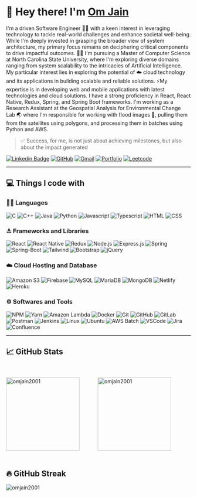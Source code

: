 # 👋 Hey there! I'm [Om Jain](https://omjain.netlify.app/)

I'm a driven Software Engineer 🧑‍💻 with a keen interest in leveraging technology to tackle real-world challenges and enhance societal well-being. While I'm deeply invested in grasping the broader view of system architecture, my primary focus remains on deciphering critical components to drive impactful outcomes. 🧑‍🎓 I'm pursuing a Master of Computer Science at North Carolina State University, where I'm exploring diverse domains ranging from system scalability to the intricacies of Artificial Intelligence. My particular interest lies in exploring the potential of ☁️ cloud technology and its applications in building scalable and reliable solutions. ⚡My expertise is in developing web and mobile applications with latest technologies and cloud solutions. I have a strong proficiency in React, React Native, Redux, Spring, and Spring Boot frameworks. I'm working as a Research Assistant at the Geospatial Analysis for Environmental Change Lab 🌏 where I'm responsible for working with flood images 🌊, pulling them from the satellites using polygons, and processing them in batches using Python and AWS.

> ✅ Success, for me, is not just about achieving milestones, but also about the impact generated

[![Linkedin Badge](https://img.shields.io/badge/-LinkedIn-0A66C2?style=for-the-badge&logo=Linkedin&logoColor=white&link=https://www.linkedin.com/in/omjain2001/)](https://www.linkedin.com/in/omjain2001/) [![GitHub](https://img.shields.io/badge/-github-181717?style=for-the-badge&logo=GitHub&logoColor=white&link=https://github.com/omjain2001)](https://github.com/omjain2001) [![Gmail](https://img.shields.io/badge/-GMAIL-EA4335?style=for-the-badge&logo=Gmail&logoColor=white&link=mailto://omjain2606@gmail.com)](mailto://omjain2606@gmail.com) [![Portfolio](https://img.shields.io/badge/-portfolio-4285F4?style=for-the-badge&logo=googlechrome&logoColor=white&link=https://omjain.netlify.app)](https://omjain.netlify.app) [![Leetcode](https://img.shields.io/badge/-leetcode-FFA116?style=for-the-badge&logo=Leetcode&logoColor=white&link=https://leetcode.com/u/omjain26/)](https://leetcode.com/u/omjain26/)

---

## 💻 Things I code with

### 🧑‍💻 Languages

![C](https://img.shields.io/badge/C-A8B9CC?style=flat-plastic&logo=c&logoColor=white)
![C++](https://img.shields.io/badge/C++-00599C?style=flat-plastic&logo=cplusplus&logoColor=white)
![Java](https://img.shields.io/badge/Java-007396?style=flat-plastic&logo=java&logoColor=white)
![Python](https://img.shields.io/badge/Python-3776AB?style=flat-plastic&logo=Python&logoColor=white)
![Javascript](https://img.shields.io/badge/Javascript-F7DF1E?style=flat-plastic&logo=Javascript&logoColor=white)
![Typescript](https://img.shields.io/badge/Typescript-3178C6?style=flat-plastic&logo=Typescript&logoColor=white)
![HTML](https://img.shields.io/badge/-HTML-E34F26?style=flat-plastic&logo=HTML5&logoColor=white)
![CSS](https://img.shields.io/badge/CSS-1572B6?style=flat-plastic&logo=CSS3&logoColor=white)

### ⚓ Frameworks and Libraries

![React](https://img.shields.io/badge/React-61DAFB?style=flat-plastic&logo=React&logoColor=white)
![React Native](https://img.shields.io/badge/React_Native-35BDB2?style=flat-plastic&logo=React&logoColor=white)
![Redux](https://img.shields.io/badge/Redux-764ABC?style=flat-plastic&logo=Redux&logoColor=white)
![Node.js](https://img.shields.io/badge/Node.js-5FA04E?style=flat-plastic&logo=Node.js&logoColor=white)
![Express.js](https://img.shields.io/badge/Express.js-000000?style=flat-plastic&logo=express&logoColor=white)
![Spring](https://img.shields.io/badge/Spring-6DB33F?style=flat-plastic&logo=Spring&logoColor=white)
![Spring-Boot](https://img.shields.io/badge/Spring_Boot-6DB33F?style=flat-plastic&logo=Spring-Boot&logoColor=white)
![Tailwind](https://img.shields.io/badge/Tailwind-06B6D4?style=flat-plastic&logo=tailwindcss&logoColor=white)
![Bootstrap](https://img.shields.io/badge/Bootstrap-7952B3?style=flat-plastic&logo=Bootstrap&logoColor=white)
![jQuery](https://img.shields.io/badge/jQuery-0769AD?style=flat-plastic&logo=jQuery&logoColor=white)

<!-- ![Pandas](https://img.shields.io/badge/Pandas-150458?style=flat-plastic&logo=Pandas&logoColor=white)
![GeoPandas](https://img.shields.io/badge/GeoPandas-139C5A?style=flat-plastic&logo=GeoPandas&logoColor=white)
![scikitlearn](https://img.shields.io/badge/Scikit_Learn-F7931E?style=flat-plastic&logo=scikitlearn&logoColor=white) -->

### ☁️ Cloud Hosting and Database

![Amazon S3](https://img.shields.io/badge/Amazon_S3-569A31?style=flat-plastic&logo=amazons3&logoColor=white)
![Firebase](https://img.shields.io/badge/Firebase-DD2C00?style=flat-plastic&logo=Firebase&logoColor=white)
![MySQL](https://img.shields.io/badge/MySQL-4479A1?style=flat-plastic&logo=MySQL&logoColor=white)
![MariaDB](https://img.shields.io/badge/MariaDB-003545?style=flat-plastic&logo=MariaDB&logoColor=white)
![MongoDB](https://img.shields.io/badge/MongoDB-47A248?style=flat-plastic&logo=MongoDB&logoColor=white)
![Netlify](https://img.shields.io/badge/Netlify-00C7B7?style=flat-plastic&logo=netlify&logoColor=white)
![Heroku](https://img.shields.io/badge/Heroku-430098?style=flat-plastic&logo=heroku&logoColor=white)

### ⚙️ Softwares and Tools

![NPM](https://img.shields.io/badge/NPM-CB3837?style=flat-plastic&logo=npm&logoColor=white)
![Yarn](https://img.shields.io/badge/Yarn-2C8EBB?style=flat-plastic&logo=Yarn&logoColor=white)
![Amazon Lambda](https://img.shields.io/badge/Amazon_Lambda-FF9900?style=flat-plastic&logo=awslambda&logoColor=white)
![Docker](https://img.shields.io/badge/Docker-2496ED?style=flat-plastic&logo=Docker&logoColor=white)
![Git](https://img.shields.io/badge/Git-F05032?style=flat-plastic&logo=Git&logoColor=white)
![GitHub](https://img.shields.io/badge/GitHub-181717?style=flat-plastic&logo=GitHub&logoColor=white)
![GitLab](https://img.shields.io/badge/GitLab-FC6D26?style=flat-plastic&logo=GitLab&logoColor=white)
![Postman](https://img.shields.io/badge/Postman-FF6C37?style=flat-plastic&logo=Postman&logoColor=white)
![Jenkins](https://img.shields.io/badge/Jenkins-D24939?style=flat-plastic&logo=Jenkins&logoColor=white)
![Linux](https://img.shields.io/badge/Linux-FCC624?style=flat-plastic&logo=Linux&logoColor=white)
![Ubuntu](https://img.shields.io/badge/Ubuntu-E95420?style=flat-plastic&logo=Ubuntu&logoColor=white)
![AWS Batch](https://img.shields.io/badge/AWS_Batch-232F3E?style=flat-plastic&logo=amazon&logoColor=white)
![VSCode](https://img.shields.io/badge/VSCode-007ACC?style=flat-plastic&logo=visualstudiocode&logoColor=white)
![Jira](https://img.shields.io/badge/Jira-0052CC?style=flat-plastic&logo=jira&logoColor=white)
![Confluence](https://img.shields.io/badge/Confluence-172B4D?style=flat-plastic&logo=Confluence&logoColor=white)

---

## 📈 GitHub Stats

<div style="display: flex; flex-direction: row; align-items: center; margin: 50px 0px">
    <img src="https://github-readme-stats.vercel.app/api/top-langs?username=omjain2001&show_icons=true&locale=en&layout=compact" alt="omjain2001" style="height: 200px; margin-right: 50" />
    <img src="https://github-readme-stats.vercel.app/api?username=omjain2001&show_icons=true&locale=en" alt="omjain2001" style="height: 200px"/>
</div>

## 🔥 GitHub Streak

<p><img align="center" src="https://github-readme-streak-stats.herokuapp.com/?user=omjain2001&" alt="omjain2001" /></p>
